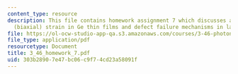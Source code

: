 ```yaml
---
content_type: resource
description: This file contains homework assignment 7 which discusses about in-plane
  (biaxial) strain in Ge thin films and defect failure mechanisms in laser diodes.
file: https://ol-ocw-studio-app-qa.s3.amazonaws.com/courses/3-46-photonic-materials-and-devices-spring-2006/303b28907e47bc06c9f74cd23a58091f_3_46_homework_7.pdf
file_type: application/pdf
resourcetype: Document
title: 3_46_homework_7.pdf
uid: 303b2890-7e47-bc06-c9f7-4cd23a58091f
---
```

